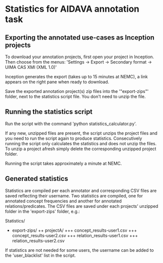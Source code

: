 # Statistics for AIDAVA annotation task

## Exporting the annotated use-cases as Inception projects

To download your annotation projects, first open your project in Inception. Then choose from the menus:
'Settings -> Export -> Secondary format -> UIMA CAS XMI (XML 1.0)'

Inception generates the export (takes up to 15 minutes at NEMC), a link appears on the right pane when ready to download.

Save the exported annotation project(s) zip files into the '"export-zips"' folder, next to the statistics script file. You don't need to unzip the file.


## Running the statistics script

Run the script with the command 'python statistics_calculator.py'.

If any new, unzipped files are present, the script unzips the project files and you need to run the script again to produce statistics. Consecutively running the script only calculates the statistics and does not unzip the files. To unzip a project afresh simply delete the corresponding unzipped project folder.


Running the script takes approximately a minute at NEMC.

## Generated statistics

Statistics are compiled per each annotator and corresponding CSV files are saved reflecting their username. Two statistics are compiled, one for annotated concept frequencies and another for annotated relations/predicates. The CSV files are saved under each projects' unzipped folder in the 'export-zips' folder, e.g.:

Statistics/
+ export-zips/
++ projectA/
+++ concept_results-user1.csv
+++ concept_results-user2.csv
+++ relation_results-user1.csv
+++ relation_results-user2.csv

If statistics are not needed for some users, the username can be added to the 'user_blacklist' list in the script.